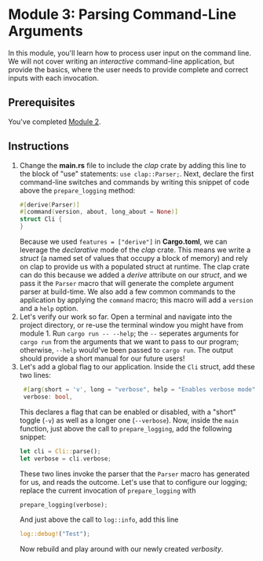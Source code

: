 # Module 3: Parsing Command-Line Arguments

In this module, you'll learn how to process user input on the command line.
We will not cover writing an _interactive_ command-line application, but provide the basics, where the user needs to provide complete and correct inputs with each invocation.

## Prerequisites

You've completed [Module 2](./step-by-step-2.md).

## Instructions

1. Change the **main.rs** file to include the _clap_ crate by adding this line to the block of "use" statements:
`use clap::Parser;`.
   Next, declare the first command-line switches and commands by writing this snippet of code above the `prepare_logging` method:
   ```rs
   #[derive(Parser)]
   #[command(version, about, long_about = None)]
   struct Cli {
   }
   ```
   Because we used `features = ["derive"]` in **Cargo.toml**, we can leverage the _declarative_ mode of the _clap_ crate.
   This means we write a _struct_ (a named set of values that occupy a block of memory) and rely on clap to provide us with a populated struct at runtime.
   The clap crate can do this because we added a _derive_ attribute on our _struct_, and we pass it the `Parser` macro that will generate the complete argument parser at build-time.
   We also add a few common commands to the application by applying the `command` macro; this macro will add a `version` and a `help` option.
2. Let's verify our work so far.
   Open a terminal and navigate into the project directory, or re-use the terminal window you might have from module 1.
   Run `cargo run -- --help`; the `--` seperates arguments for `cargo run` from the arguments that we want to pass to our program; otherwise, `--help` would've been passed to `cargo run`.
   The output should provide a short manual for our future users!
3. Let's add a global flag to our application.
   Inside the `Cli` struct, add these two lines:
   ```rs
    #[arg(short = 'v', long = "verbose", help = "Enables verbose mode")]
    verbose: bool,
   ```
   This declares a flag that can be enabled or disabled, with a "short" toggle (`-v`) as well as a longer one (`--verbose`).
   Now, inside the `main` function, just above the call to `prepare_logging`, add the following snippet:
   ```rs
   let cli = Cli::parse();
   let verbose = cli.verbose;
   ```
   These two lines invoke the parser that the `Parser` macro has generated for us, and reads the outcome.
   Let's use that to configure our logging; replace the current invocation of `prepare_logging` with
   ```rs
   prepare_logging(verbose);
   ```
   And just above the call to `log::info`, add this line
   ```rs
   log::debug!("Test");
   ```
   Now rebuild and play around with our newly created _verbosity_.